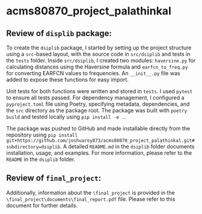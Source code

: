 # acms80870_project_palathinkal

## Review of `displib` package:

To create the `dsiplib` package, I started by setting up the project structure using a `src`-based layout, with the source code in `src/dsiplib` and tests in the `tests` folder. Inside `src/dsiplib`, I created two modules: `haversine.py` for calculating distances using the Haversine formula and `earfcn_to_freq.py` for converting EARFCN values to frequencies. An `__init__.py` file was added to expose these functions for easy import.

Unit tests for both functions were written and stored in `tests`. I used `pytest` to ensure all tests passed. For dependency management, I configured a `pyproject.toml` file using Poetry, specifying metadata, dependencies, and the `src` directory as the package root. The package was built with `poetry build` and tested locally using `pip install -e .`.

The package was pushed to GitHub and made installable directly from the repository using `pip install git+https://github.com/joshuaroy873/acms80870_project_palathinkal.git#subdirectory=dsiplib`. A detailed `README.md` in the `dsiplib` folder documents installation, usage, and examples. For more information, please refer to the `README` in the `dsiplib` folder.

## Review of `final_project`:

Additionally, information about the `\final_project` is provided in the `\final_project\documents\final_report.pdf` file. Please refer to this document for further details.